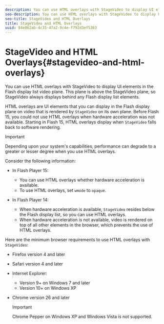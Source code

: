 ```yaml
---
description: You can use HTML overlays with StageVideo to display UI elements in the Flash display list video plane. This plane is above the StageVideo plane, so StageVideo always displays behind any Flash display list elements.
seo-description: You can use HTML overlays with StageVideo to display UI elements in the Flash display list video plane. This plane is above the StageVideo plane, so StageVideo always displays behind any Flash display list elements.
seo-title: StageVideo and HTML Overlays
title: StageVideo and HTML Overlays
uuid: 84e862ab-4c35-47a2-9c4e-f792d3ef5363
---
```


# StageVideo and HTML Overlays{#stagevideo-and-html-overlays}

You can use HTML overlays with StageVideo to display UI elements in the Flash display list video plane. This plane is above the StageVideo plane, so StageVideo always displays behind any Flash display list elements.

HTML overlays are UI elements that you can display in the Flash display plane on video that is rendered by `StageVideo` on its own plane. Before Flash 15, you could not use HTML overlays when hardware acceleration was not available. Starting in Flash 15, HTML overlays display when `StageVideo` falls back to software rendering.

>[!IMPORTANT]
>
>Depending upon your system's capabilities, performance can degrade to a greater or lesser degree when you use HTML overlays.

Consider the following information:

* In Flash Player 15:

    * You can use HTML overlays whether hardware acceleration is available. 
    * To use HTML overlays, set `wmode` to `opaque`.

* In Flash Player 14:

    * When hardware acceleration is available, `StageVideo` resides below the Flash display list, so you can use HTML overlays. 
    * When hardware acceleration is not available, video is rendered on top of all other elements in the browser, which prevents the use of HTML overlays.

Here are the minimum browser requirements to use HTML overlays with `StageVideo`:

* Firefox version 4 and later 
* Safari version 4 and later 
* Internet Explorer:

    * Version 9+ on Windows 7 and later 
    * Version 10+ on Windows XP

* Chrome version 26 and later 

  >[!IMPORTANT]
  >
  >Chrome Pepper on Windows XP and Windows Vista is not supported.

